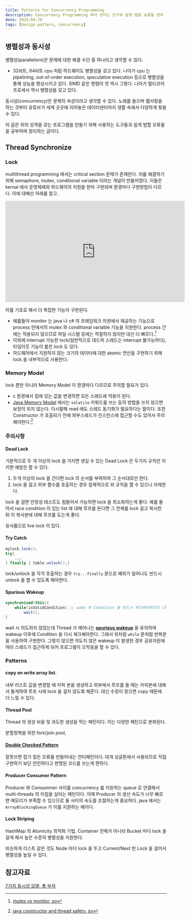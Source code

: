 ```yaml
---
title: Patterns for Concurrency Programming
description: Concurrency Programming 에서 쓰이는 도구와 쉽게 범할 요류들 정리
date: 2024-04-29
tags: [design pattern, concurrency]
---
```


## 병렬성과 동시성

병렬성(parallelism)은 문제에 대한 해결 수단 중 하나라고 생각할 수 있다. 
+ 32비트, 64비트 cpu 처럼 하드웨어도 병렬성을 갖고 있다. 나아가 cpu 는 pipelining, out-of-order execution, speculative execution 등으로 병렬성을 통해 성능을 향상시키고 있다. SIMD 같은 명령어 셋 역시 그렇다. 나아가 멀티코어프로세서 역시 병렬성을 갖고 있다.

동시성(concurrency)은 문제의 속성이라고 생각할 수 있다. 노래를 들으며 웹서핑을 하는 것부터 유튜브가 세계 곳곳에 지어놓은 데이터센터까지 생활 속에서 다양하게 찾을 수 있다.

이 글은 위의 성격을 갖는 프로그램을 만들기 위해 사용하는 도구들과 쉽게 범할 오류들을 공부하며 정리하는 글이다.

## Thread Synchronize

### Lock

multithread programming 에서는 critical section 문제가 존재한다. 이를 해결하기 위해 semaphore, mutex, conditional variable 이라는 개념이 만들어졌다. 이들은 kernal 에서 운영체제와 하드웨어의 지원을 받아 구현되며 환경마다 구현방법이 다르다. 이에 대해선 아래를 참고.

<iframe width="560" height="315" src="https://www.youtube.com/embed/VxVF6QzwtwI?si=6iDSUkaWckzT5pSi" title="YouTube video player" frameborder="0" allow="accelerometer; autoplay; clipboard-write; encrypted-media; gyroscope; picture-in-picture; web-share" referrerpolicy="strict-origin-when-cross-origin" allowfullscreen></iframe>
<br/>

이를 기초로 해서 더 복잡한 기능이 구현된다.
+ 예를들어 monitor 는 java 나 c# 의 프레임워크 차원에서 제공하는 기능으로 process 안에서의 mutex 와 conditional variable 기능을 지원한다. process 간에는 적용되지 않으므로 파일 시스템 등에는 적절하지 않지만 대신 더 빠르다.[^so-mutex-vs-monitor]
+ 이외에 interrupt 가능한 lock(일반적으로 데드락 스레드는 interrupt 불가능하다), 타임아웃 기능이 붙은 lock 도 있다.
+ 하드웨어에서 지원하지 않는 크기의 데이터에 대한 atomic 연산을 구현하기 위해 lock 을 내부적으로 사용한다.

### Memory Model

lock 뿐만 아니라 Memory Model 이 환경마다 다르므로 주의할 필요가 있다.

+ c 환경에서 힙에 있는 값을 변경하면 모든 스레드에 적용이 된다. 
+ [Java Memory Model](https://docs.oracle.com/javase/specs/jls/se8/html/jls-17.html) 에서는 ```volatile``` 키워드를 쓰는 등의 방법을 쓰지 않으면 보장이 되지 않는다. 다시말해 read 에도 스레드 동기화가 필요하다는 말이다. 또한 Constructor 가 호출되기 전에 외부스레드가 인스턴스에 접근할 수도 있어서 주의해야한다.[^so1]


### 주의사항

#### Dead Lock

기본적으로 두 개 이상의 lock 을 가지면 생길 수 있는 Dead Lock 은 두가지 규칙만 지키면 예방은 할 수 있다.
1. 두개 이상의 lock 을 건다면 lock 의 순서를 부여하여 그 순서대로만 한다. 
2. lock 을 걸고 외부 함수를 호출하는 경우 잠재적으로 위 규칙을 깰 수 있으니 자제한다.

lock 을 걸면 안정성 테스트도 힘들어서 가능하면 lock 을 최소화하는게 좋다. 예를 들어서 race condition 이 있는 list 에 대해 루프를 돈다면 그 전체를 lock 걸고 복사한 뒤 이 복사본에 대해 루프를 도는게 좋다.

유사품으로 live lock 이 있다.

#### Try Catch

```java
mylock.lock();
try{
    ...
} finally { table.unlock();}
```

lock/unlock 을 각각 호출하는 경우 ```try...finally``` 문으로 예외가 일어나도 반드시 unlock 을 할 수 있도록 해야한다.

#### Spurious Wakeup

```java
synchronized(this){
    while(isValidCondition) // wake 후 Condition 을 반드시 체크해야하므로 if 로 대체 불가능.
        wait();
}
```

wait 시 의도하지 않았는데 Thread 가 깨어나는 [__spurious wakeup__](https://en.wikipedia.org/wiki/Spurious_wakeup) 을 유의하여 wakeup 이후에 Condition 을 다시 체크해야한다. 그래서 위처럼 ```while``` 문처럼 반복문을 사용하여 구현한다. 그렇지 않으면 의도치 않은 wakeup 이 발생한 경우 공유자원에 여러 스레드가 접근하게 되어 프로그램이 오작동을 할 수 있다.

### Patterns

#### copy on write array list. 

내부 리스트 값을 변경할 때 카피 본을 생성하고 외부에서 루프를 돌 때는 카피본에 대해서 돌게하여 루프 시에 lock 을 걸지 않도록 해준다. 대신 수정이 잦으면 copy 때문에 더 느릴 수 있다.

#### Thread Pool

Thread 의 생성 비용 및 과도한 생성을 막는 패턴이다. 이는 다양한 패턴으로 분화된다.

분할정복을 위한 fork/join pool, 

#### [Double Checked Pattern](https://en.wikipedia.org/wiki/Double-checked_locking)

잘못쓰면 잡기 힘든 오류를 만들어내는 안티패턴이다. 대개 싱글톤에서 사용되므로 직접 구현하기 보단 안전하다고 판명된 코드를 쓰는게 편하다.

#### Producer Consumer Pattern

Producer 와 Consummer 사이를 concurrency 를 지원하는 queue 로 연결해서 multi-threads 의 이점을 살리는 패턴이다. 이때 Producer 의 생산 속도가 너무 빠르면 메모리가 부족할 수 있으므로 둘 사이의 속도를 조절하는게 중요하다. java 에서는 ```ArrayBlockingQueue``` 가 이를 지원하는 예이다.

#### Lock Striping

HashMap 의 Atomicity 최적화 기법. Container 전체가 아니라 Bucket 마다 lock 을 걸게 해서 높은 수준의 병렬성을 지원한다. 

비슷하게 리스트 같은 것도 Node 마다 lock 을 두고 Current/Next 만 Lock 을 걸어서 병렬성을 높일 수 있다.

## 참고자료

[7가지 동시성 모델, 폴 부처](https://m.hanbit.co.kr/store/books/book_view.html?p_code=B3745244799)

[^so1]:[java constructor and thread safety, so](https://stackoverflow.com/questions/61803042/java-constructors-and-thread-safety)

[^so-mutex-vs-monitor]:[mutex vs montior, so](https://stackoverflow.com/questions/38159668/monitor-vs-mutex)